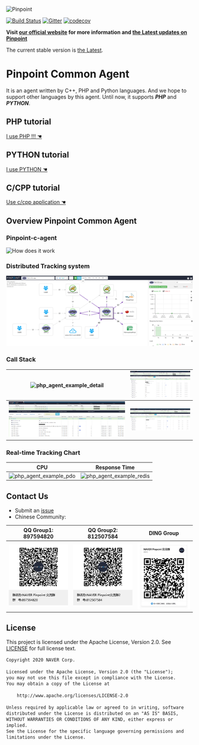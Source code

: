 ![Pinpoint](images/logo.png)

[![Build Status](https://travis-ci.com/naver/pinpoint-c-agent.svg?branch=master)](https://travis-ci.com/naver/pinpoint-c-agent) [![Gitter](https://badges.gitter.im/naver/pinpoint-c-agent.svg)](https://gitter.im/naver/pinpoint-c-agent?utm_source=badge&utm_medium=badge&utm_campaign=pr-badge) [![codecov](https://codecov.io/gh/eeliu/pinpoint-c-agent/branch/dev/graph/badge.svg)](https://codecov.io/gh/eeliu/pinpoint-c-agent)


**Visit [our official website](http://naver.github.io/pinpoint/) for more information and [the Latest updates on Pinpoint](https://naver.github.io/pinpoint/news.html)**  


The current stable version is [the Latest](https://github.com/naver/pinpoint-c-agent/releases).

# Pinpoint Common Agent

It is an agent written by C++, PHP and Python languages. And we hope to support other languages by this agent. Until now, it supports **_PHP_** and **_PYTHON_**.

## PHP tutorial

[ I use PHP !!! ☚](DOC/PHP/Readme.md)

## PYTHON tutorial

[I use PYTHON ☚](DOC/PY/Readme.md)

## C/CPP tutorial

[Use c/cpp application ☚](DOC/C-CPP/Readme.md)

## Overview Pinpoint Common Agent

### Pinpoint-c-agent 
![How does it work](images/pinpoint_0.2.png)

### Distributed Tracking system
![php_agent_example](images/php_agent_example.png)

### Call Stack

![php_agent_example_detail](images/php_agent_example_detail.png) | ![php_agent_example_memcached](images/callstack-memcached.png)
--- | ---
![php_agent_example_pdo](images/callstack-pdo.png) | ![php_agent_example_redis](images/callstack-redis.png)

### Real-time Tracking Chart

 CPU | Response Time
 --- | ---
 ![php_agent_example_pdo](images/cpu.png) | ![php_agent_example_redis](images/responsetime.png)
 
## Contact Us
* Submit an [issue](https://github.com/naver/pinpoint-c-agent/issues)
* Chinese Community:

QQ Group1: 897594820 | QQ Group2: 812507584 | DING Group
:---:| :---: | :---:
![QQ Group1](images/NAVERPinpoint.png) | ![QQ Group2](images/NAVERPinpoint2.png) | ![DING Group](images/NaverPinpoint交流群-DING.jpg)


## License
This project is licensed under the Apache License, Version 2.0.
See [LICENSE](LICENSE) for full license text.

```
Copyright 2020 NAVER Corp.

Licensed under the Apache License, Version 2.0 (the "License");
you may not use this file except in compliance with the License.
You may obtain a copy of the License at

    http://www.apache.org/licenses/LICENSE-2.0

Unless required by applicable law or agreed to in writing, software
distributed under the License is distributed on an "AS IS" BASIS,
WITHOUT WARRANTIES OR CONDITIONS OF ANY KIND, either express or implied.
See the License for the specific language governing permissions and
limitations under the License.
```
